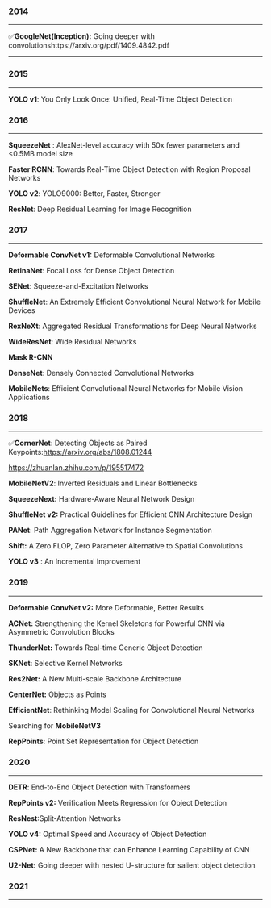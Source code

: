 

### 2014

------

✅**GoogleNet(Inception):** Going deeper with convolutionshttps://arxiv.org/pdf/1409.4842.pdf

------



### 2015

------

**YOLO v1**: You Only Look Once: Unified, Real-Time Object Detection



### 2016

------

**SqueezeNet** : AlexNet-level accuracy with 50x fewer parameters and <0.5MB model size

**Faster RCNN**: Towards Real-Time Object Detection with Region Proposal Networks

**YOLO v2**: YOLO9000: Better, Faster, Stronger

**ResNet**: Deep Residual Learning for Image Recognition



### 2017

------

**Deformable ConvNet v1:** Deformable Convolutional Networks

**RetinaNet**: Focal Loss for Dense Object Detection

**SENet**: Squeeze-and-Excitation Networks

**ShuffleNet**: An Extremely Efficient Convolutional Neural Network for Mobile Devices 

**RexNeXt**: Aggregated Residual Transformations for Deep Neural Networks

**WideResNet**: Wide Residual Networks

**Mask R-CNN**

**DenseNet**: Densely Connected Convolutional Networks

**MobileNets**: Efficient Convolutional Neural Networks for Mobile Vision Applications



### 2018

------


✅**CornerNet**: Detecting Objects as Paired Keypoints:https://arxiv.org/abs/1808.01244

https://zhuanlan.zhihu.com/p/195517472



**MobileNetV2**: Inverted Residuals and Linear Bottlenecks

**SqueezeNext:** Hardware-Aware Neural Network Design

**ShuffleNet v2:** Practical Guidelines for Efficient CNN Architecture Design

**PANet**: Path Aggregation Network for Instance Segmentation

**Shift:** A Zero FLOP, Zero Parameter Alternative to Spatial Convolutions

**YOLO v3** : An Incremental Improvement



### 2019

------

**Deformable ConvNet v2:** More Deformable, Better Results

**ACNet:** Strengthening the Kernel Skeletons for Powerful CNN via Asymmetric Convolution Blocks

**ThunderNet:** Towards Real-time Generic Object Detection

**SKNet**: Selective Kernel Networks

**Res2Net:** A New Multi-scale Backbone Architecture

**CenterNet:** Objects as Points

**EfficientNet**: Rethinking Model Scaling for Convolutional Neural Networks

Searching for **MobileNetV3**

**RepPoints**: Point Set Representation for Object Detection



### 2020

------

**DETR**: End-to-End Object Detection with Transformers

**RepPoints v2:** Verification Meets Regression for Object Detection

**ResNest**:Split-Attention Networks

**YOLO v4:** Optimal Speed and Accuracy of Object Detection

**CSPNet:** A New Backbone that can Enhance Learning Capability of CNN 

**U2-Net:** Going deeper with nested U-structure for salient object detection



### 2021

------

